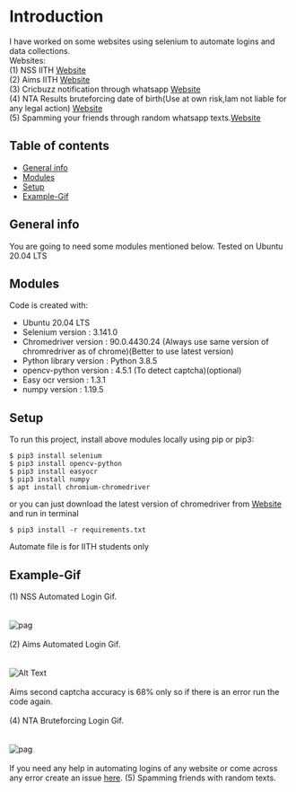 

# Introduction
I have worked on some websites using selenium to automate logins and data collections.<br>
Websites: <br>
 (1) NSS IITH [Website](https://nss.iith.ac.in/hours_portal/)<br>
 (2) Aims IITH [Website](https://aims.iith.ac.in/aims/)<br>
 (3) Cricbuzz notification through whatsapp [Website](https://www.cricbuzz.com/)<br>
 (4) NTA Results bruteforcing date of birth(Use at own risk,Iam not liable for any legal action) [Website](https://ntaresults.nic.in/resultservices/JEEMain-Feb-2021-auth)<br>
 (5) Spamming your friends through random whatsapp texts.[Website](https://web.whatsapp.com/)<br>
 
## Table of contents
* [General info](#general-info)
* [Modules](#Modules)
* [Setup](#setup)
* [Example-Gif](#Example-Gif)


## General info
You are going to need some modules mentioned below.
Tested on Ubuntu 20.04 LTS<br>
	
## Modules
Code is created with:
* Ubuntu 20.04 LTS
* Selenium version : 3.141.0
* Chromedriver version :  90.0.4430.24 (Always use same version of chromredriver as of chrome)(Better to use latest version)
* Python library version : Python 3.8.5
* opencv-python version : 4.5.1 (To detect captcha)(optional)
* Easy ocr version : 1.3.1
* numpy version : 1.19.5
 
	
## Setup
To run this project, install above modules locally using pip or pip3:

```
$ pip3 install selenium
$ pip3 install opencv-python
$ pip3 install easyocr
$ pip3 install numpy
$ apt install chromium-chromedriver
```
or you can just download the latest version of chromedriver from [Website](https://chromedriver.chromium.org/downloads)<br>
and run in terminal <br>
```
$ pip3 install -r requirements.txt
```
Automate file is for IITH students only<br>
## Example-Gif
(1) NSS Automated Login Gif.<br> <br> <br>
![pag](https://user-images.githubusercontent.com/54314892/113487173-2fbfab00-94d4-11eb-95f4-b646a55e8e89.gif)<br><br>
(2) Aims Automated Login Gif.<br> <br> <br>
![Alt Text](https://github.com/SRIJITH01/Automated-IITH-nss-and-aims/blob/main/ezgif-6-848cf9b92d1f%20(1).gif)<br><br>
Aims second captcha accuracy is 68% only so if there is an error run the code again.<br><br>
(4) NTA  Bruteforcing Login Gif.<br> <br> <br>
![pag](https://user-images.githubusercontent.com/54314892/117259383-9b968a00-ae6b-11eb-9895-5fe1e12b4542.gif)<br><br>
If you need any help in automating logins of any website or come across any error create an issue [here](https://github.com/SRIJITH01/Automated-IITH-nss-and-aims/issues/new).
(5) Spamming friends with random texts.<br> <br> <br>
